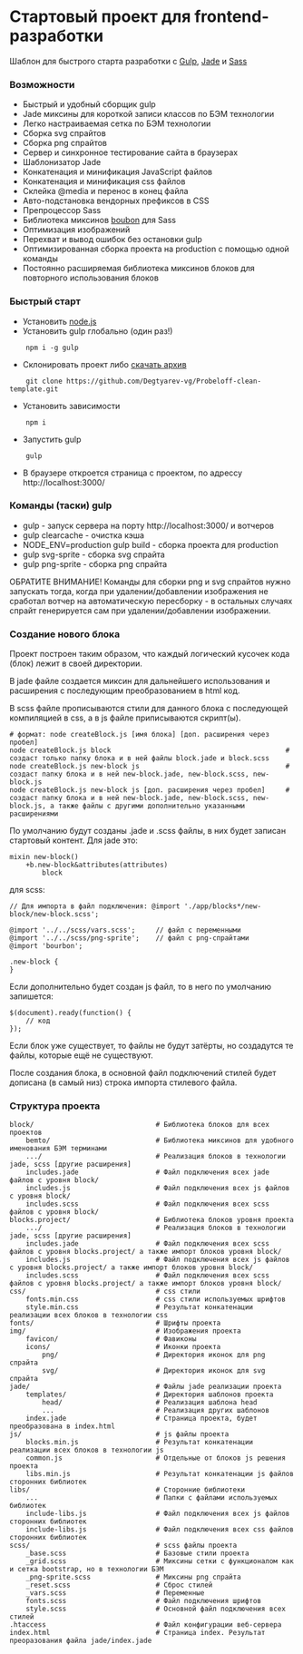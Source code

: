 # Стартовый проект для frontend-разработки

Шаблон для быстрого старта разработки с [Gulp](http://gulpjs.com/), [Jade](https://pugjs.org/api/getting-started.html) и [Sass](http://sass-scss.ru/)

### Возможности
* Быстрый и удобный сборщик gulp
* Jade миксины для короткой записи классов по БЭМ технологии
* Легко настраиваемая сетка по БЭМ технологии
* Сборка svg спрайтов
* Сборка png спрайтов
* Сервер и синхронное тестирование сайта в браузерах
* Шаблонизатор Jade
* Конкатенация и минификация JavaScript файлов
* Конкатенация и минификация css файлов
* Склейка @media и перенос в конец файла
* Авто-подстановка вендорных префиксов в CSS
* Препроцессор Sass
* Библиотека миксинов [boubon](http://bourbon.io/) для Sass
* Оптимизация изображений
* Перехват и вывод ошибок без остановки gulp
* Оптимизированная сборка проекта на production с помощью одной команды
* Постоянно расширяемая библиотека миксинов блоков для повторного использования блоков

### Быстрый старт
* Установить [node.js](https://nodejs.org/en/)
* Установить gulp глобально (один раз!)
```
    npm i -g gulp
```
* Склонировать проект либо [скачать архив](https://github.com/Degtyarev-vg/Probeloff-clean-template/archive/master.zip)
```
    git clone https://github.com/Degtyarev-vg/Probeloff-clean-template.git
```
* Установить зависимости
```
    npm i
```
* Запустить gulp
```
    gulp
```
* В браузере откроется страница с проектом, по адрессу http://localhost:3000/

### Команды (таски) gulp
* gulp - запуск сервера на порту http://localhost:3000/ и вотчеров
* gulp clearcache - очистка кэша
* NODE_ENV=production gulp build - сборка проекта для production
* gulp svg-sprite - сборка svg спрайта
* gulp png-sprite - сборка png спрайта

ОБРАТИТЕ ВНИМАНИЕ! Команды для сборки png и svg спрайтов нужно запускать тогда, когда при удалении/добавлении изображения не сработал вотчер на автоматическую пересборку - в остальных случаях спрайт генерируется сам при удалении/добавлении изображении.

### Cоздание нового блока
Проект построен таким образом, что каждый логический кусочек кода (блок) лежит в своей директории.

В jade файле создается миксин для дальнейшего использования и расширения с последующим преобразованием в html код. 

В scss файле прописываются стили для данного блока с последующей компиляцией в css, а в js файле приписываются скрипт(ы). 

```
# формат: node createBlock.js [имя блока] [доп. расширения через пробел]
node createBlock.js block                                           # создаст только папку блока и в ней файлы block.jade и block.scss
node createBlock.js new-block js                                    # создаст папку блока и в ней new-block.jade, new-block.scss, new-block.js
node createBlock.js new-block js [доп. расширения через пробел]     # создаст папку блока и в ней new-block.jade, new-block.scss, new-block.js, а также файлы с другими дополнительно указанными расширениями
```
По умолчанию будут созданы .jade и .scss файлы, в них будет записан стартовый контент.
Для jade это:
```
mixin new-block()
    +b.new-block&attributes(attributes)
        block
```
для scss:
```
// Для импорта в файл подключения: @import './app/blocks*/new-block/new-block.scss';

@import '../../scss/vars.scss';     // файл с переменными
@import '../../scss/png-sprite';    // файл с png-спрайтами
@import 'bourbon';

.new-block {
}
```
Если дополнительно будет создан js файл, то в него по умолчанию запишется:
```
$(document).ready(function() {
    // код
});
```

Если блок уже существует, то файлы не будут затёрты, но создадутся те файлы, которые ещё не существуют.

После создания блока, в основной файл подключений стилей будет дописана (в самый низ) строка импорта стилевого файла.

### Структура проекта

```
block/                              # Библиотека блоков для всех проектов
    bemto/                          # Библиотека миксинов для удобного именования БЭМ терминами
    .../                            # Реализация блоков в технологии jade, scss [другие расширения]
    includes.jade                   # Файл подключения всех jade файлов с уровня block/
    includes.js                     # Файл подключения всех js файлов с уровня block/
    includes.scss                   # Файл подключения всех scss файлов с уровня block/
blocks.project/                     # Библиотека блоков уровня проекта
    .../                            # Реализация блоков в технологии jade, scss [другие расширения]
    includes.jade                   # Файл подключения всех scss файлов с уровня blocks.project/ а также импорт блоков уровня block/
    includes.js                     # Файл подключения всех js файлов с уровня blocks.project/ а также импорт блоков уровня block/
    includes.scss                   # Файл подключения всех scss файлов с уровня blocks.project/ а также импорт блоков уровня block/
css/                                # css стили
    fonts.min.css                   # css стили используемых шрифтов
    style.min.css                   # Результат конкатенации реализации всех блоков в технологии css
fonts/                              # Шрифты проекта
img/                                # Изображения проекта
    favicon/                        # Фавиконы
    icons/                          # Иконки проекта
        png/                        # Директория иконок для png спрайта
        svg/                        # Директория иконок для svg спрайта
jade/                               # Файлы jade реализации проекта
    templates/                      # Директория шаблонов проекта
        head/                       # Реализация шаблона head
        ...                         # Реализация других шаблонов
    index.jade                      # Страница проекта, будет преобразована в index.html
js/                                 # js файлы проекта
    blocks.min.js                   # Результат конкатенации реализации всех блоков в технологии js
    common.js                       # Отдельные от блоков js решения проекта
    libs.min.js                     # Результат конкатенации js файлов сторонних библиотек
libs/                               # Сторонние библиотеки
    ...                             # Папки с файлами используемых библиотек
    include-libs.js                 # Файл подключения всех js файлов сторонних библиотек 
    include-libs.js                 # Файл подключения всех css файлов сторонних библиотек
scss/                               # scss файлы проекта
    _base.scss                      # Базовые стили проекта
    _grid.scss                      # Миксины сетки с функционалом как и сетка bootstrap, но в технологии БЭМ
    _png-sprite.scss                # Миксины png спрайта
    _reset.scss                     # Сброс стилей
    _vars.scss                      # Переменные
    fonts.scss                      # Файл подключения шрифтов
    style.scss                      # Основной файл подключения всех стилей
.htaccess                           # Файл конфигурации веб-сервера
index.html                          # Страница index. Результат преоразования файла jade/index.jade
```